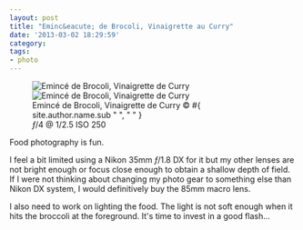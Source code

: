 ```yaml
---
layout: post
title: "Eminc&eacute; de Brocoli, Vinaigrette au Curry"
date: '2013-03-02 18:29:59'
category: 
tags:
- photo
---
```


<figure>
<picture>
  <!--[if IE 9]><video style="display: none;"><![endif]-->
  <source srcset="#{ site.img_base_url }images/2013-03-02-brocoli-29-900w.jpg, #{ site.img_base_url }images/2013-03-02-brocoli-29-1800w.jpg 2x" media="(min-width: 768px)">
  <source srcset="#{ site.img_base_url }images/2013-03-02-brocoli-29-480w.jpg, #{ site.img_base_url }images/2013-03-02-brocoli-29-960w.jpg 2x"> 
  <!--[if IE 9]></video><![endif]--> 
  <img srcset="#{ site.img_base_url }images/2013-03-02-brocoli-29-480w.jpg, #{ site.img_base_url }images/2013-03-02-brocoli-29-960w.jpg 2x" alt="Eminc&eacute; de Brocoli, Vinaigrette de Curry">
</picture>
<noscript>
  <img src="#{ site.img_base_url }images/2013-03-02-brocoli-29-480w.jpg" alt="Eminc&eacute; de Brocoli, Vinaigrette de Curry">
</noscript>
<figcaption>Eminc&eacute; de Brocoli, Vinaigrette de Curry
  <span class="copyright">&copy;&nbsp;#{ site.author.name.sub " ", "&nbsp;" }</span>
</figcaption>
<div class="metadata"><i class="fa fa-camera"></i> <i>&#402;</i>/4 @ 1/2.5 ISO 250</div>
</figure>

Food photography is fun.

I feel a bit limited using a Nikon 35mm _&#402;_/1.8 DX for it but my other lenses are not bright enough or focus close enough to obtain a shallow depth of field.
If I were not thinking about changing my photo gear to something else than Nikon DX system, I would definitively buy the 85mm macro lens.

I also need to work on lighting the food. The light is not soft enough when it hits the broccoli at the foreground. It's time to invest in a good flash...